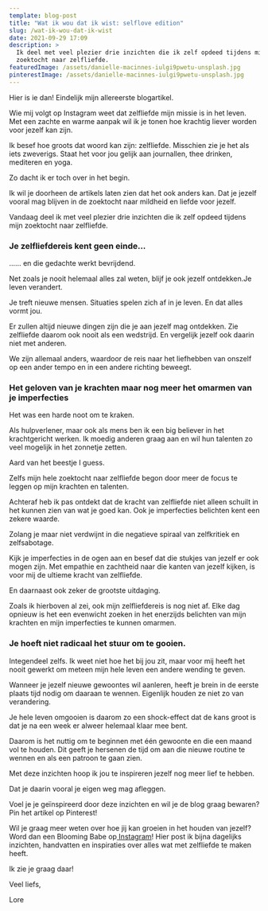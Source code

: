 ```yaml
---
template: blog-post
title: "Wat ik wou dat ik wist: selflove edition"
slug: /wat-ik-wou-dat-ik-wist
date: 2021-09-29 17:09
description: >
  Ik deel met veel plezier drie inzichten die ik zelf opdeed tijdens mijn
  zoektocht naar zelfliefde.  
featuredImage: /assets/danielle-macinnes-iulgi9pwetu-unsplash.jpg
pinterestImage: /assets/danielle-macinnes-iulgi9pwetu-unsplash.jpg
---
```

Hier is ie dan! Eindelijk mijn allereerste blogartikel.

Wie mij volgt op Instagram weet dat zelfliefde mijn missie is in het leven. Met een zachte en warme aanpak wil ik je tonen hoe krachtig liever worden voor jezelf kan zijn.

Ik besef hoe groots dat woord kan zijn: zelfliefde. Misschien zie je het als iets zweverigs. Staat het voor jou gelijk aan journallen, thee drinken, mediteren en yoga. 

Zo dacht ik er toch over in het begin. 

Ik wil je doorheen de artikels laten zien dat het ook anders kan. Dat je jezelf vooral mag blijven in de zoektocht naar mildheid en liefde voor jezelf. 

Vandaag deel ik met veel plezier drie inzichten die ik zelf opdeed tijdens mijn zoektocht naar zelfliefde.  


### Je zelfliefdereis kent geen einde...

...… en die gedachte werkt bevrijdend. 

Net zoals je nooit helemaal alles zal weten, blijf je ook jezelf ontdekken.Je leven verandert.

Je treft nieuwe mensen.
Situaties spelen zich af in je leven.
En dat alles vormt jou.

Er zullen altijd nieuwe dingen zijn die je aan jezelf mag ontdekken.
Zie zelfliefde daarom ook nooit als een wedstrijd. En vergelijk jezelf ook daarin niet met anderen. 

We zijn allemaal anders, waardoor de reis naar het liefhebben van onszelf op een ander tempo en in een andere richting beweegt.


### Het geloven van je krachten maar nog meer het omarmen van je imperfecties

Het was een harde noot om te kraken. 

Als hulpverlener, maar ook als mens ben ik een big believer in het krachtgericht werken. Ik moedig anderen graag aan en wil hun talenten zo veel mogelijk in het zonnetje zetten.

Aard van het beestje I guess.

Zelfs mijn hele zoektocht naar zelfliefde begon door meer de focus te leggen op mijn krachten en talenten. 

Achteraf heb ik pas ontdekt dat de kracht van zelfliefde niet alleen schuilt in het kunnen zien van wat je goed kan. Ook je imperfecties belichten kent een zekere waarde. 

Zolang je maar niet verdwijnt in die negatieve spiraal van zelfkritiek en zelfsabotage.

Kijk je imperfecties in de ogen aan en besef dat die stukjes van jezelf er ook mogen zijn. Met empathie en zachtheid naar die kanten van jezelf kijken, is voor mij de ultieme kracht van zelfliefde. 

En daarnaast ook zeker de grootste uitdaging. 

Zoals ik hierboven al zei, ook mijn zelfliefdereis is nog niet af. Elke dag opnieuw is het een evenwicht zoeken in het enerzijds belichten van mijn krachten en mijn imperfecties te kunnen omarmen. 


### Je hoeft niet radicaal het stuur om te gooien.

Integendeel zelfs. Ik weet niet hoe het bij jou zit, maar voor mij heeft het nooit gewerkt om meteen mijn hele leven een andere wending te geven. 

Wanneer je jezelf nieuwe gewoontes wil aanleren, heeft je brein in de eerste plaats tijd nodig om daaraan te wennen. Eigenlijk houden ze niet zo van verandering. 

Je hele leven omgooien is daarom zo een shock-effect dat de kans groot is dat je na een week er alweer helemaal klaar mee bent. 

Daarom is het nuttig om te beginnen met één gewoonte en die een maand vol te houden. Dit geeft je hersenen de tijd om aan die nieuwe routine te wennen en als een patroon te gaan zien. 


Met deze inzichten hoop ik jou te inspireren jezelf nog meer lief te hebben. 

Dat je daarin vooral je eigen weg mag afleggen. 

Voel je je geïnspireerd door deze inzichten en wil je de blog graag bewaren?
Pin het artikel op Pinterest! 

Wil je graag meer weten over hoe jij kan groeien in het houden van jezelf?
Word dan een Blooming Babe op[ Instagram](https://www.instagram.com/bloomingyou.nl/)!
Hier post ik bijna dagelijks inzichten, handvatten en inspiraties over alles wat met zelfliefde te maken heeft.

Ik zie je graag daar! 

Veel liefs, 

Lore
